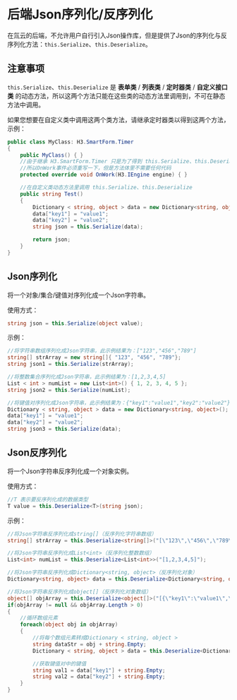 # 后端Json序列化/反序列化

在氚云的后端，不允许用户自行引入Json操作库，但是提供了Json的序列化与反序列化方法：```this.Serialize```、```this.Deserialize```。

## 注意事项

```this.Serialize```、```this.Deserialize``` 是 **表单类** / **列表类** / **定时器类** / **自定义接口类** 的动态方法，所以这两个方法只能在这些类的动态方法里调用到，不可在静态方法中调用。

如果您想要在自定义类中调用这两个类方法，请继承定时器类以得到这两个方法，示例：
``` cs
public class MyClass: H3.SmartForm.Timer
{
    public MyClass() { }
    //由于继承 H3.SmartForm.Timer 只是为了得到 this.Serialize、this.Deserialize 两个方法
    //所以OnWork事件必须重写一下，但是方法体里不需要任何代码
    protected override void OnWork(H3.IEngine engine) { }

    //在自定义类动态方法里调用 this.Serialize、this.Deserialize
    public string Test()
    {
        Dictionary < string, object > data = new Dictionary<string, object>();
        data["key1"] = "value1";
        data["key2"] = "value2";
        string json = this.Serialize(data);

        return json;
    }
}
```


## Json序列化

将一个对象/集合/键值对序列化成一个Json字符串。

使用方式：
``` cs
string json = this.Serialize(object value);
```

示例：
``` cs
//将字符串数组序列化成Json字符串，此示例结果为：["123","456","789"]
string[] strArray = new string[]{ "123", "456", "789"};
string json1 = this.Serialize(strArray);

//将整数集合序列化成Json字符串，此示例结果为：[1,2,3,4,5]
List < int > numList = new List<int>() { 1, 2, 3, 4, 5 };
string json2 = this.Serialize(numList);

//将键值对序列化成Json字符串，此示例结果为：{"key1":"value1","key2":"value2"}
Dictionary < string, object > data = new Dictionary<string, object>();
data["key1"] = "value1";
data["key2"] = "value2";
string json3 = this.Serialize(data);
```


## Json反序列化

将一个Json字符串反序列化成一个对象实例。

使用方式：
``` cs
//T 表示要反序列化成的数据类型
T value = this.Deserialize<T>(string json);
```

示例：
``` cs
//将Json字符串反序列化成string[]（反序列化字符串数组）
string[] strArray = this.Deserialize<string[]>("[\"123\",\"456\",\"789\"]");

//将Json字符串反序列化成List<int>（反序列化整数数组）
List<int> numList = this.Deserialize<List<int>>("[1,2,3,4,5]");

//将Json字符串反序列化成Dictionary<string, object>（反序列化对象）
Dictionary<string, object> data = this.Deserialize<Dictionary<string, object>>("{\"key1\":\"value1\",\"key2\":\"value2\"}");

//将Json字符串反序列化成object[]（反序列化对象数组）
object[] objArray = this.Deserialize<object[]>("[{\"key1\":\"value1\",\"key2\":\"value2\"},{\"key1\":\"value3\",\"key2\":\"value4\"}]");
if(objArray != null && objArray.Length > 0) 
{
    //循环数组元素
    foreach(object obj in objArray) 
    {
        //将每个数组元素转成Dictionary < string, object >
        string dataStr = obj + string.Empty;
        Dictionary < string, object > data = this.Deserialize<Dictionary<string, object>>(dataStr);

        //获取键值对中的键值
        string val1 = data["key1"] + string.Empty;
        string val2 = data["key2"] + string.Empty;
    }
}
```